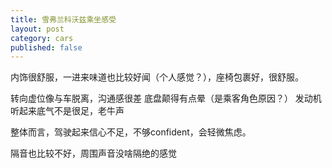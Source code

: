 ```yaml
---
title: 雪弗兰科沃兹乘坐感受
layout: post
category: cars
published: false
---
```


内饰很舒服，一进来味道也比较好闻（个人感觉？），座椅包裹好，很舒服。

转向虚位像与车脱离，沟通感很差
底盘颠得有点晕（是乘客角色原因？）
发动机听起来底气不是很足，老牛声

整体而言，驾驶起来信心不足，不够confident，会轻微焦虑。

隔音也比较不好，周围声音没啥隔绝的感觉
